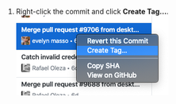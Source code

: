 1. Right-click the commit and click **Create Tag...**. ![Select the create tag menu item](/assets/images/help/desktop/select-create-tag.png)
